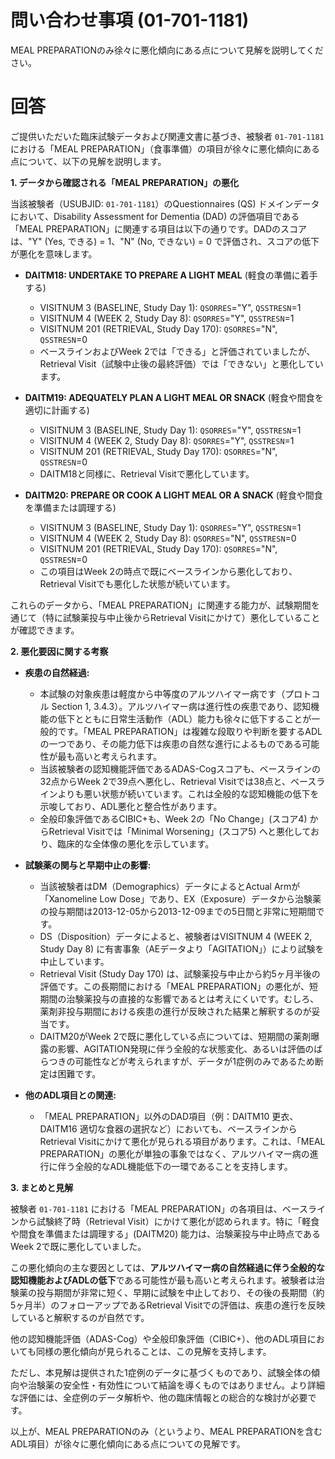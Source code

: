 # 問い合わせ事項 (01-701-1181)
MEAL PREPARATIONのみ徐々に悪化傾向にある点について見解を説明してください。

# 回答
ご提供いただいた臨床試験データおよび関連文書に基づき、被験者 `01-701-1181` における「MEAL PREPARATION」（食事準備）の項目が徐々に悪化傾向にある点について、以下の見解を説明します。

**1. データから確認される「MEAL PREPARATION」の悪化**

当該被験者（USUBJID: `01-701-1181`）のQuestionnaires (QS) ドメインデータにおいて、Disability Assessment for Dementia (DAD) の評価項目である「MEAL PREPARATION」に関連する項目は以下の通りです。DADのスコアは、"Y" (Yes, できる) = 1、"N" (No, できない) = 0 で評価され、スコアの低下が悪化を意味します。

*   **DAITM18: UNDERTAKE TO PREPARE A LIGHT MEAL** (軽食の準備に着手する)
    *   VISITNUM 3 (BASELINE, Study Day 1): `QSORRES`="Y", `QSSTRESN`=1
    *   VISITNUM 4 (WEEK 2, Study Day 8): `QSORRES`="Y", `QSSTRESN`=1
    *   VISITNUM 201 (RETRIEVAL, Study Day 170): `QSORRES`="N", `QSSTRESN`=0
    *   ベースラインおよびWeek 2では「できる」と評価されていましたが、Retrieval Visit（試験中止後の最終評価）では「できない」と悪化しています。

*   **DAITM19: ADEQUATELY PLAN A LIGHT MEAL OR SNACK** (軽食や間食を適切に計画する)
    *   VISITNUM 3 (BASELINE, Study Day 1): `QSORRES`="Y", `QSSTRESN`=1
    *   VISITNUM 4 (WEEK 2, Study Day 8): `QSORRES`="Y", `QSSTRESN`=1
    *   VISITNUM 201 (RETRIEVAL, Study Day 170): `QSORRES`="N", `QSSTRESN`=0
    *   DAITM18と同様に、Retrieval Visitで悪化しています。

*   **DAITM20: PREPARE OR COOK A LIGHT MEAL OR A SNACK** (軽食や間食を準備または調理する)
    *   VISITNUM 3 (BASELINE, Study Day 1): `QSORRES`="Y", `QSSTRESN`=1
    *   VISITNUM 4 (WEEK 2, Study Day 8): `QSORRES`="N", `QSSTRESN`=0
    *   VISITNUM 201 (RETRIEVAL, Study Day 170): `QSORRES`="N", `QSSTRESN`=0
    *   この項目はWeek 2の時点で既にベースラインから悪化しており、Retrieval Visitでも悪化した状態が続いています。

これらのデータから、「MEAL PREPARATION」に関連する能力が、試験期間を通じて（特に試験薬投与中止後からRetrieval Visitにかけて）悪化していることが確認できます。

**2. 悪化要因に関する考察**

*   **疾患の自然経過:**
    *   本試験の対象疾患は軽度から中等度のアルツハイマー病です（プロトコル Section 1, 3.4.3）。アルツハイマー病は進行性の疾患であり、認知機能の低下とともに日常生活動作（ADL）能力も徐々に低下することが一般的です。「MEAL PREPARATION」は複雑な段取りや判断を要するADLの一つであり、その能力低下は疾患の自然な進行によるものである可能性が最も高いと考えられます。
    *   当該被験者の認知機能評価であるADAS-Cogスコアも、ベースラインの32点からWeek 2で39点へ悪化し、Retrieval Visitでは38点と、ベースラインよりも悪い状態が続いています。これは全般的な認知機能の低下を示唆しており、ADL悪化と整合性があります。
    *   全般印象評価であるCIBIC+も、Week 2の「No Change」(スコア4) からRetrieval Visitでは「Minimal Worsening」(スコア5) へと悪化しており、臨床的な全体像の悪化を示しています。

*   **試験薬の関与と早期中止の影響:**
    *   当該被験者はDM（Demographics）データによるとActual Armが「Xanomeline Low Dose」であり、EX（Exposure）データから治験薬の投与期間は2013-12-05から2013-12-09までの5日間と非常に短期間です。
    *   DS（Disposition）データによると、被験者はVISITNUM 4 (WEEK 2, Study Day 8) に有害事象（AEデータより「AGITATION」）により試験を中止しています。
    *   Retrieval Visit (Study Day 170) は、試験薬投与中止から約5ヶ月半後の評価です。この長期間における「MEAL PREPARATION」の悪化が、短期間の治験薬投与の直接的な影響であるとは考えにくいです。むしろ、薬剤非投与期間における疾患の進行が反映された結果と解釈するのが妥当です。
    *   DAITM20がWeek 2で既に悪化している点については、短期間の薬剤曝露の影響、AGITATION発現に伴う全般的な状態変化、あるいは評価のばらつきの可能性などが考えられますが、データが1症例のみであるため断定は困難です。

*   **他のADL項目との関連:**
    *   「MEAL PREPARATION」以外のDAD項目（例：DAITM10 更衣、DAITM16 適切な食器の選択など）においても、ベースラインからRetrieval Visitにかけて悪化が見られる項目があります。これは、「MEAL PREPARATION」の悪化が単独の事象ではなく、アルツハイマー病の進行に伴う全般的なADL機能低下の一環であることを支持します。

**3. まとめと見解**

被験者 `01-701-1181` における「MEAL PREPARATION」の各項目は、ベースラインから試験終了時（Retrieval Visit）にかけて悪化が認められます。特に「軽食や間食を準備または調理する」(DAITM20) 能力は、治験薬投与中止時点であるWeek 2で既に悪化していました。

この悪化傾向の主な要因としては、**アルツハイマー病の自然経過に伴う全般的な認知機能およびADLの低下**である可能性が最も高いと考えられます。被験者は治験薬の投与期間が非常に短く、早期に試験を中止しており、その後の長期間（約5ヶ月半）のフォローアップであるRetrieval Visitでの評価は、疾患の進行を反映していると解釈するのが自然です。

他の認知機能評価（ADAS-Cog）や全般印象評価（CIBIC+）、他のADL項目においても同様の悪化傾向が見られることは、この見解を支持します。

ただし、本見解は提供された1症例のデータに基づくものであり、試験全体の傾向や治験薬の安全性・有効性について結論を導くものではありません。より詳細な評価には、全症例のデータ解析や、他の臨床情報との総合的な検討が必要です。

以上が、MEAL PREPARATIONのみ（というより、MEAL PREPARATIONを含むADL項目）が徐々に悪化傾向にある点についての見解です。